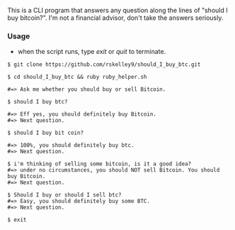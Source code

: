 
This is a CLI program that answers any question along the lines of "should I buy bitcoin?". I'm not a financial advisor, don't take the answers seriously.

### Usage
* when the script runs, type *exit* or *quit* to terminate.
```
$ git clone https://github.com/rskelley9/should_I_buy_btc.git

$ cd should_I_buy_btc && ruby ruby_helper.sh

#=> Ask me whether you should buy or sell Bitcoin.

$ should I buy btc?

#=> Eff yes, you should definitely buy Bitcoin.
#=> Next question.

$ should I buy bit coin?

#=> 100%, you should definitely buy btc.
#=> Next question.

$ i'm thinking of selling some bitcoin, is it a good idea?
#=> under no circumstances, you should NOT sell Bitcoin. You should buy Bitcoin.
#=> Next question.

$ Should I buy or should I sell btc?
#=> Easy, you should definitely buy some BTC.
#=> Next question.

$ exit
```
